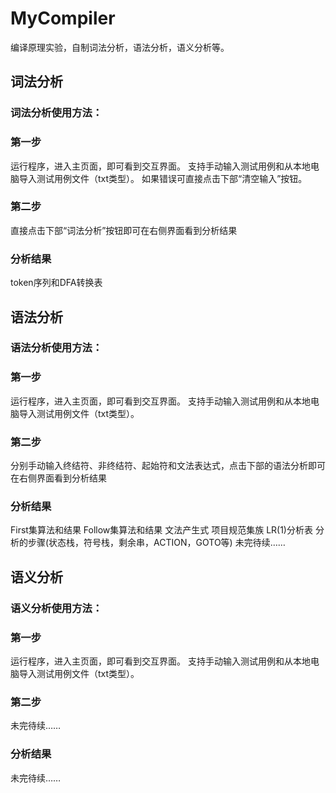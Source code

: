 # MyCompiler
编译原理实验，自制词法分析，语法分析，语义分析等。

## 词法分析
### 词法分析使用方法：
### 第一步
运行程序，进入主页面，即可看到交互界面。
支持手动输入测试用例和从本地电脑导入测试用例文件（txt类型）。
如果错误可直接点击下部“清空输入”按钮。
### 第二步
直接点击下部“词法分析”按钮即可在右侧界面看到分析结果
### 分析结果
token序列和DFA转换表

## 语法分析
### 语法分析使用方法：
### 第一步
运行程序，进入主页面，即可看到交互界面。
支持手动输入测试用例和从本地电脑导入测试用例文件（txt类型）。
### 第二步
分别手动输入终结符、非终结符、起始符和文法表达式，点击下部的语法分析即可在右侧界面看到分析结果
### 分析结果
First集算法和结果
Follow集算法和结果
文法产生式
项目规范集族
LR(1)分析表
分析的步骤(状态栈，符号栈，剩余串，ACTION，GOTO等)
未完待续……


## 语义分析
### 语义分析使用方法：
### 第一步
运行程序，进入主页面，即可看到交互界面。
支持手动输入测试用例和从本地电脑导入测试用例文件（txt类型）。
### 第二步
未完待续……
### 分析结果
未完待续……
